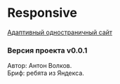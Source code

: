 # Responsive

[Адаптивный одностраничный сайт](https://antonvolkov71.github.io/1.-Responsive/) 

### Версия проекта v0.0.1

Автор: Антон Волков.  
Бриф: ребята из Яндекса.
